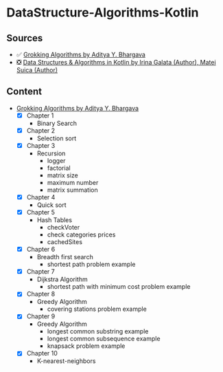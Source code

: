 # DataStructure-Algorithms-Kotlin
## Sources
- :white_check_mark: [Grokking Algorithms by Aditya Y. Bhargava](https://www.amazon.com/Grokking-Algorithms-illustrated-programmers-curious/dp/1617292230)
- :negative_squared_cross_mark: [Data Structures & Algorithms in Kotlin by Irina Galata (Author), Matei Suica (Author)](https://www.amazon.com/Data-Structures-Algorithms-Kotlin-First/dp/1942878915)

## Content
- [Grokking Algorithms by Aditya Y. Bhargava](https://www.amazon.com/Grokking-Algorithms-illustrated-programmers-curious/dp/1617292230)
    - [x] Chapter 1 
         - Binary Search
    - [x] Chapter 2
        - Selection sort
    - [x] Chapter 3
        - Recursion
            - logger
            - factorial
            - matrix size
            - maximum number
            - matrix summation
    - [x] Chapter 4
        - Quick sort 
    - [x] Chapter 5
        - Hash Tables
            - checkVoter
            - check categories prices
            - cachedSites
    - [x] Chapter 6
        - Breadth first search
            - shortest path problem example
    - [x] Chapter 7
        - Dijkstra Algorithm 
            - shortest path with minimum cost problem example
    - [x] Chapter 8
        - Greedy Algorithm
            - covering stations problem example
    - [x] Chapter 9
         - Greedy Algorithm
           - longest common substring example
           - longest common subsequence example
           - knapsack problem example
    - [x] Chapter 10
         - K-nearest-neighbors

